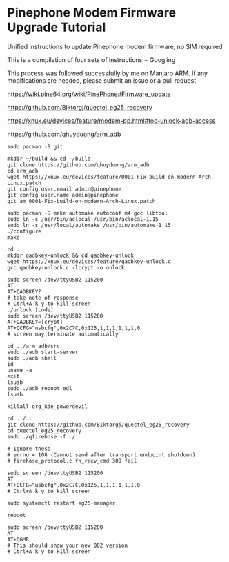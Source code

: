 # Pinephone Modem Firmware Upgrade Tutorial
Unified instructions to update Pinephone modem firmware, no SIM required

This is a compilation of four sets of instructions + Googling

This process was followed successfully by me on Manjaro ARM. If any modifications are needed, please submit an issue or a pull request

https://wiki.pine64.org/wiki/PinePhone#Firmware_update

https://github.com/Biktorgj/quectel_eg25_recovery

https://xnux.eu/devices/feature/modem-pp.html#toc-unlock-adb-access

https://github.com/qhuyduong/arm_adb

```
sudo pacman -S git

mkdir ~/build && cd ~/build
git clone https://github.com/qhuyduong/arm_adb
cd arm_adb
wget https://xnux.eu/devices/feature/0001-Fix-build-on-modern-Arch-Linux.patch
git config user.email admin@pinephone
git config user.name admin@pinephone
git am 0001-Fix-build-on-modern-Arch-Linux.patch

sudo pacman -S make automake autoconf m4 gcc libtool
sudo ln -s /usr/bin/aclocal /usr/bin/aclocal-1.15
sudo ln -s /usr/local/automake /usr/bin/automake-1.15
./configure
make

cd ..
mkdir qadbkey-unlock && cd qadbkey-unlock
wget https://xnux.eu/devices/feature/qadbkey-unlock.c
gcc qadbkey-unlock.c -lcrypt -o unlock

sudo screen /dev/ttyUSB2 115200
AT
AT+QADBKEY?
# take note of response
# Ctrl+A k y to kill screen
./unlock [code]
sudo screen /dev/ttyUSB2 115200
AT+QADBKEY=[crypt]
AT+QCFG="usbcfg",0x2C7C,0x125,1,1,1,1,1,1,0
# screen may terminate automatically

cd ../arm_adb/src
sudo ./adb start-server
sudo ./adb shell
id
uname -a
exit
lsusb
sudo ./adb reboot edl
lsusb

killall org_kde_powerdevil

cd ../..
git clone https://github.com/Biktorgj/quectel_eg25_recovery
cd quectel_eg25_recovery
sudo ./qfirehose -f ./

# Ignore these
# errno = 108 (Cannot send after transport endpoint shutdown)
# firehose_protocol.c fh_recv_cmd 309 fail

sudo screen /dev/ttyUSB2 115200
AT
AT+QCFG="usbcfg",0x2C7C,0x125,1,1,1,1,1,1,0
# Ctrl+A k y to kill screen

sudo systemctl restart eg25-manager

reboot

sudo screen /dev/ttyUSB2 115200
AT
AT+QGMR
# This should show your new 002 version
# Ctrl+A k y to kill screen
```
